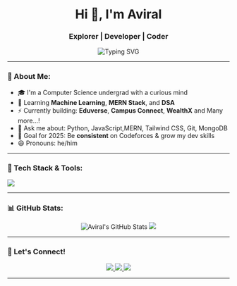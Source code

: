 <h1 align="center">Hi 👋, I'm Aviral</h1>
<h3 align="center">Explorer | Developer | Coder</h3>

<p align="center">
  <img src="https://readme-typing-svg.herokuapp.com?font=Fira+Code&size=20&pause=1000&color=58A6FF&center=true&vCenter=true&width=435&lines=CS+Undergrad+%7C+Web+%26+ML+Enthusiast;Building+Eduverse+%F0%9F%93%96;Let's+explore+the+universe+together+%F0%9F%9A%80" alt="Typing SVG" />
</p>

---

### 🧠 About Me:
- 🎓 I'm a Computer Science undergrad with a curious mind
- 🧠 Learning **Machine Learning**, **MERN Stack**, and **DSA**
- ⚡ Currently building: **Eduverse**, **Campus Connect**, **WealthX** and Many more...!
- 💬 Ask me about: Python, JavaScript,MERN, Tailwind CSS, Git, MongoDB
- 🌱 Goal for 2025: Be **consistent** on Codeforces & grow my dev skills
- 😄 Pronouns: he/him

---

### 🔧 Tech Stack & Tools:
<img src="https://skillicons.dev/icons?i=python,js,react,nodejs,express,mongodb,html,css,tailwind,git,github,vscode,figma" />

---

### 📊 GitHub Stats:
<p align="center">
  <img src="https://github-readme-stats.vercel.app/api?username=Aviral&show_icons=true&theme=github_dark&hide_border=true" alt="Aviral's GitHub Stats" />
  <img src="https://github-readme-streak-stats.herokuapp.com/?user=Aviral&theme=github-dark&hide_border=true" />
</p>

---

### 🚀 Let's Connect!
<p align="center">
  <a href="https://linkedin.com/in/your-link" target="_blank">
    <img src="https://img.shields.io/badge/LinkedIn-blue?logo=linkedin&style=for-the-badge" />
  </a>
  <a href="mailto:your.email@example.com">
    <img src="https://img.shields.io/badge/Gmail-red?logo=gmail&style=for-the-badge" />
  </a>
  <a href="https://instagram.com/yourhandle">
    <img src="https://img.shields.io/badge/Instagram-pink?logo=instagram&style=for-the-badge" />
  </a>
</p>

---


